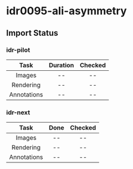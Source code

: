 # idr0095-ali-asymmetry

## Import Status

### idr-pilot
| Task | Duration | Checked |
| :----: |:----:| :----:|
| Images| -- | -- |
| Rendering| -- | -- |
| Annotations | -- | -- |

### idr-next
| Task | Done | Checked |
| :----: |:----:| :----:|
| Images| -- | -- |
| Rendering| -- | -- |
| Annotations | -- | -- |
